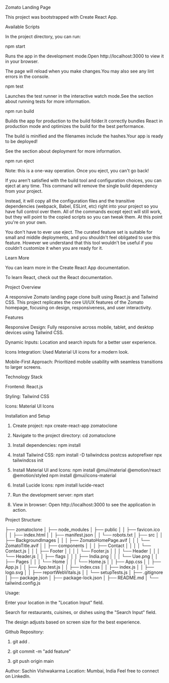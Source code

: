 Zomato Landing Page

This project was bootstrapped with Create React App.

Available Scripts

In the project directory, you can run:

npm start

Runs the app in the development mode.Open http://localhost:3000 to view it in your browser.

The page will reload when you make changes.You may also see any lint errors in the console.

npm test

Launches the test runner in the interactive watch mode.See the section about running tests for more information.

npm run build

Builds the app for production to the build folder.It correctly bundles React in production mode and optimizes the build for the best performance.

The build is minified and the filenames include the hashes.Your app is ready to be deployed!

See the section about deployment for more information.

npm run eject

Note: this is a one-way operation. Once you eject, you can't go back!

If you aren't satisfied with the build tool and configuration choices, you can eject at any time. This command will remove the single build dependency from your project.

Instead, it will copy all the configuration files and the transitive dependencies (webpack, Babel, ESLint, etc) right into your project so you have full control over them. All of the commands except eject will still work, but they will point to the copied scripts so you can tweak them. At this point you're on your own.

You don't have to ever use eject. The curated feature set is suitable for small and middle deployments, and you shouldn't feel obligated to use this feature. However we understand that this tool wouldn't be useful if you couldn't customize it when you are ready for it.

Learn More

You can learn more in the Create React App documentation.

To learn React, check out the React documentation.

Project Overview

A responsive Zomato landing page clone built using React.js and Tailwind CSS. This project replicates the core UI/UX features of the Zomato homepage, focusing on design, responsiveness, and user interactivity.

Features

Responsive Design: Fully responsive across mobile, tablet, and desktop devices using Tailwind CSS.

Dynamic Inputs: Location and search inputs for a better user experience.

Icons Integration: Used Material UI icons for a modern look.

Mobile-First Approach: Prioritized mobile usability with seamless transitions to larger screens.

Technology Stack

Frontend: React.js

Styling: Tailwind CSS

Icons: Material UI Icons

Installation and Setup

1. Create project:
   npx create-react-app zomatoclone

2. Navigate to the project directory:
   cd zomatoclone

3. Install dependencies:
   npm install

4. Install Tailwind CSS:
   npm install -D tailwindcss postcss autoprefixer
   npx tailwindcss init

5. Install Material UI and Icons:
   npm install @mui/material @emotion/react @emotion/styled
   npm install @mui/icons-material

6. Install Lucide Icons:
   npm install lucide-react

7. Run the development server:
   npm start

8. View in browser:
   Open http://localhost:3000 to see the application in action.

Project Structure:

├── zomatoclone
│ ├── node_modules
│ ├── public
│ │ ├── favicon.ico
│ │ ├── index.html
│ │ ├── manifest.json
│ │ └── robots.txt
│ ├── src
│ │ ├── BackgroundImages
│ │ │ ├── ZomatoHomePage.avif
│ │ │ └── ZomatoTitle.avif
│ │ ├── components
│ │ │ ├── Contact
│ │ │ │ └── Contact.js
│ │ │ ├── Footer
│ │ │ │ └── Footer.js
│ │ │ └── Header
│ │ │ └── Header.js
│ │ ├── flags
│ │ │ ├── India.png
│ │ │ └── Uae.png
│ │ ├── Pages
│ │ │ └── Home
│ │ │ └── Home.js
│ │ ├── App.css
│ │ ├── App.js
│ │ ├── App.test.js
│ │ ├── index.css
│ │ ├── index.js
│ │ ├── logo.svg
│ │ ├── reportWebVitals.js
│ │ └── setupTests.js
│ ├── .gitignore
│ ├── package.json
│ ├── package-lock.json
│ ├── README.md
│ └── tailwind.config.js

Usage:

Enter your location in the "Location Input" field.

Search for restaurants, cuisines, or dishes using the "Search Input" field.

The design adjusts based on screen size for the best experience.

Github Repository:

1. git add .

2. git commit -m "add feature"

3. git push origin main

Author: Sachin Vishwakarma
Location: Mumbai, India
Feel free to connect on LinkedIn.
